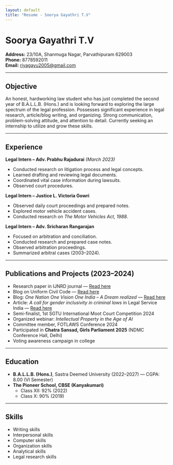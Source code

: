 ```yaml
---
layout: default
title: "Resume - Soorya Gayathri T.V"
---
```


# Soorya Gayathri T.V  

**Address:** 23/10A, Shanmuga Nagar, Parvathipuram 629003  
**Phone:** 8778592011  
**Email:** [riyagayu2005@gmail.com](mailto:riyagayu2005@gmail.com)  

---

## Objective
An honest, hardworking law student who has just completed the second year of B.A.L.L.B. (Hons.) and is looking forward to exploring the large spectrum of the legal profession. Possesses significant experience in legal research, article/blog writing, and organizing. Strong communication, problem-solving attitude, and attention to detail. Currently seeking an internship to utilize and grow these skills.  

---

## Experience  

**Legal Intern – Adv. Prabhu Rajadurai** *(March 2023)*  
- Conducted research on litigation process and legal concepts.  
- Learned drafting and reviewing legal documents.  
- Coordinated vital case information during lawsuits.  
- Observed court procedures.  

**Legal Intern – Justice L. Victoria Gowri**  
- Observed daily court proceedings and prepared notes.  
- Explored motor vehicle accident cases.  
- Conducted research on *The Motor Vehicles Act, 1988*.  

**Legal Intern – Adv. Sricharan Rangarajan**  
- Focused on arbitration and conciliation.  
- Conducted research and prepared case notes.  
- Observed arbitration proceedings.  
- Summarized arbitral cases (2003–2024).  

---

## Publications and Projects (2023–2024)  

- Research paper in IJNRD journal — [Read here](https://www.ijnrd.org/papers/IJNRD2311221.pdf)  
- Blog on Uniform Civil Code — [Read here](https://www.vvla.in/blog/detail/29)  
- Blog: *One Nation One Vision One India – A Dream realized* — [Read here](https://www.vvla.in/blog/detail/30)  
- Article: *A call for gender inclusivity in criminal laws* in Legal Service India — [Read here](https://www.legalserviceindia.com/legal/article-19457-a-call-for-gender-inclusivity-in-criminal-laws.html)  
- Semi-finalist, 1st SGTU International Moot Court Competition 2024  
- Organized webinar: *Intellectual Property in the Age of AI*  
- Committee member, FOTLAWS Conference 2024  
- Participated in **Chatra Sansad, Girls Parliament 2025** (NDMC Conference Hall, Delhi)  
- Voting awareness campaign in college  

---

## Education  

- **B.A.L.L.B. (Hons.)**, Sastra Deemed University (2022–2027) — CGPA: 8.00 (VI Semester)  
- **The Pioneer School, CBSE (Kanyakumari)**  
  - Class XII: 92% (2022)  
  - Class X: 90% (2019)  

---

## Skills  

- Writing skills  
- Interpersonal skills  
- Computer skills  
- Organization skills  
- Analytical skills  
- Legal research skills  
